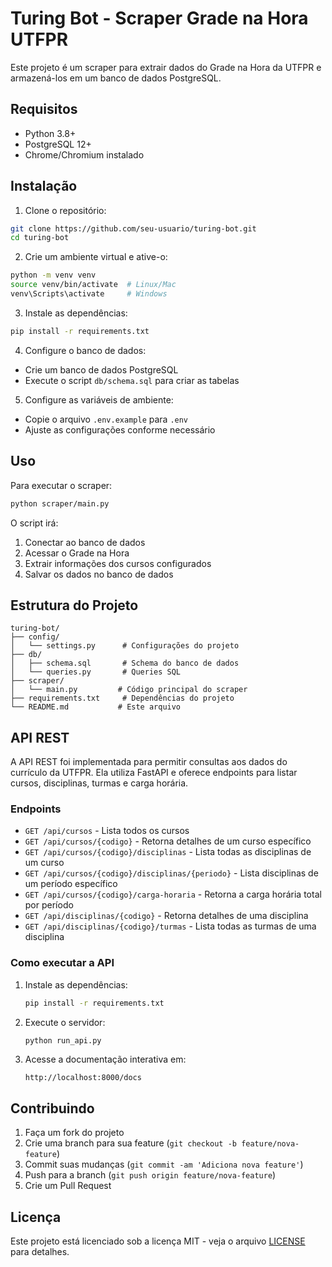 # Turing Bot - Scraper Grade na Hora UTFPR

Este projeto é um scraper para extrair dados do Grade na Hora da UTFPR e armazená-los em um banco de dados PostgreSQL.

## Requisitos

- Python 3.8+
- PostgreSQL 12+
- Chrome/Chromium instalado

## Instalação

1. Clone o repositório:
```bash
git clone https://github.com/seu-usuario/turing-bot.git
cd turing-bot
```

2. Crie um ambiente virtual e ative-o:
```bash
python -m venv venv
source venv/bin/activate  # Linux/Mac
venv\Scripts\activate     # Windows
```

3. Instale as dependências:
```bash
pip install -r requirements.txt
```

4. Configure o banco de dados:
- Crie um banco de dados PostgreSQL
- Execute o script `db/schema.sql` para criar as tabelas

5. Configure as variáveis de ambiente:
- Copie o arquivo `.env.example` para `.env`
- Ajuste as configurações conforme necessário

## Uso

Para executar o scraper:

```bash
python scraper/main.py
```

O script irá:
1. Conectar ao banco de dados
2. Acessar o Grade na Hora
3. Extrair informações dos cursos configurados
4. Salvar os dados no banco de dados

## Estrutura do Projeto

```
turing-bot/
├── config/
│   └── settings.py      # Configurações do projeto
├── db/
│   ├── schema.sql       # Schema do banco de dados
│   └── queries.py       # Queries SQL
├── scraper/
│   └── main.py         # Código principal do scraper
├── requirements.txt     # Dependências do projeto
└── README.md           # Este arquivo
```


## API REST

A API REST foi implementada para permitir consultas aos dados do currículo da UTFPR. Ela utiliza FastAPI e oferece endpoints para listar cursos, disciplinas, turmas e carga horária.

### Endpoints

- `GET /api/cursos` - Lista todos os cursos
- `GET /api/cursos/{codigo}` - Retorna detalhes de um curso específico
- `GET /api/cursos/{codigo}/disciplinas` - Lista todas as disciplinas de um curso
- `GET /api/cursos/{codigo}/disciplinas/{periodo}` - Lista disciplinas de um período específico
- `GET /api/cursos/{codigo}/carga-horaria` - Retorna a carga horária total por período
- `GET /api/disciplinas/{codigo}` - Retorna detalhes de uma disciplina
- `GET /api/disciplinas/{codigo}/turmas` - Lista todas as turmas de uma disciplina

### Como executar a API

1. Instale as dependências:
   ```bash
   pip install -r requirements.txt
   ```

2. Execute o servidor:
   ```bash
   python run_api.py
   ```

3. Acesse a documentação interativa em:
   ```
   http://localhost:8000/docs
   ```
   
## Contribuindo

1. Faça um fork do projeto
2. Crie uma branch para sua feature (`git checkout -b feature/nova-feature`)
3. Commit suas mudanças (`git commit -am 'Adiciona nova feature'`)
4. Push para a branch (`git push origin feature/nova-feature`)
5. Crie um Pull Request

## Licença

Este projeto está licenciado sob a licença MIT - veja o arquivo [LICENSE](LICENSE) para detalhes.
